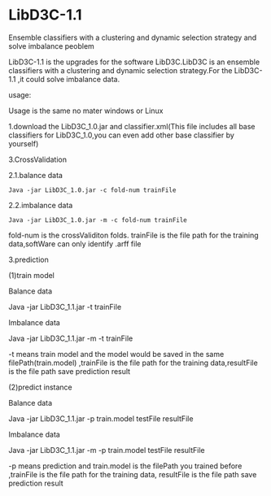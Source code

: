 # LibD3C-1.1
Ensemble classifiers with a clustering and dynamic selection strategy and solve imbalance peoblem

LibD3C-1.1 is the upgrades for the software LibD3C.LibD3C is an ensemble classifiers with a clustering and dynamic selection strategy.For the LibD3C-1.1 ,it could solve imbalance data.

usage:
 
 Usage is the same no mater windows or Linux
 
1.download the LibD3C_1.0.jar and classifier.xml(This file includes all base classifiers for LibD3C_1.0,you can even add other base classifier by yourself)

3.CrossValidation

 2.1.balance data
   
    Java -jar LibD3C_1.0.jar -c fold-num trainFile
    
 2.2.imbalance data    
   
    Java -jar LibD3C_1.0.jar -m -c fold-num trainFile
    
fold-num is the crossValiditon folds.
trainFile is the file path for the training data,softWare can only identify .arff file

3.prediction

(1)train model

Balance data

 Java -jar LibD3C_1.1.jar -t trainFile

Imbalance data

 Java -jar LibD3C_1.1.jar -m -t trainFile

     
-t means train model and the model would be saved in the same filePath(train.model) 
,trainFile is the file path for the training data,resultFile is the file path save prediction result

(2)predict instance

Balance data

 Java -jar LibD3C_1.1.jar -p train.model testFile resultFile

Imbalance data

Java -jar LibD3C_1.1.jar -m -p train.model testFile resultFile

   -p means prediction and train.model is the filePath you trained before
,trainFile is the file path for the training data, resultFile is the file path save prediction result

  
